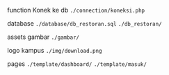 function Konek ke db
`./connection/koneksi.php`

database
`./database/db_restoran.sql`
`./db_restoran/`

assets gambar
`./gambar/`

logo kampus
`./img/download.png`

pages
`./template/dashboard/`
`./template/masuk/`



